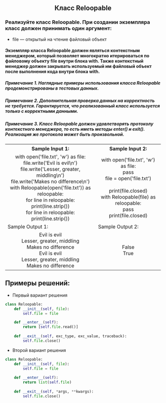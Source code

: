 <h2 style="text-align:center">Класс Reloopable</h2>


### Реализуйте класс Reloopable. При создании экземпляра класс должен принимать один аргумент:
* file — открытый на чтение файловый объект
#### Экземпляр класса Reloopable должен являться контекстным менеджером, который позволяет многократно итерироваться по файловому объекту file внутри блока with. Также контекстный менеджер должен закрывать используемый им файловый объект после выполнения кода внутри блока with.

##### Примечание 1. Наглядные примеры использования класса Reloopable продемонстрированы в тестовых данных.
##### Примечание 2. Дополнительная проверка данных на корректность не требуется. Гарантируется, что реализованный класс используется только с корректными данными.
##### Примечание 3. Класс Reloopable должен удовлетворять протоколу контекстного менеджера, то есть иметь методы __enter__() и __exit__(). Реализация же протокола может быть произвольной.

<table align="center">
  <tbody>
    <tr>
      <th>Sample Input 1: </th>
      <th>Sample Input 2: </th>
    </tr>
    <tr>
      <td align="center">with open('file.txt', 'w') as file:<br>
                            file.write('Evil is evil\n')<br>
                            file.write('Lesser, greater, middling\n')<br>
                            file.write('Makes no difference\n')<br>
                        with Reloopable(open('file.txt')) as reloopable:<br>
                            for line in reloopable:<br>
                                print(line.strip())<br>
                            for line in reloopable:<br>
                                print(line.strip())<br></td>
      <td align="center">with open('file.txt', 'w') as file:<br>
                              pass<br>
                          file = open('file.txt')<br><br>
                          print(file.closed)<br>
                          with Reloopable(file) as reloopable:<br>
                              pass<br>
                          print(file.closed)<br></td>
    </tr>
    <tr>
      <td>Sample Output 1:</td>
      <td>Sample Output 2:</td>
      </tr>
    <tr>
      <td align="center">
                        Evil is evil<br>
                        Lesser, greater, middling<br>
                        Makes no difference<br>
                        Evil is evil<br>
                        Lesser, greater, middling<br>
                        Makes no difference<br>
      </td>
      <td align="center">
                        False<br>
                        True<br>
      </td>
    </tr>
  </tbody>
</table>



## Примеры решений:
* Первый вариант решения
```python
class Reloopable:
    def __init__(self, file):
        self.file = file

    def __enter__(self):
        return [self.file.read()]
    
    def __exit__(self, exc_type, exc_value, traceback):
        self.file.close()
```
* Второй вариант решения

```python
class Reloopable:
    def __init__(self, file):
        self.file = file 
        
    def __enter__(self):
        return list(self.file)
    
    def __exit__(self, *args, **kwargs):
        self.file.close()
```



